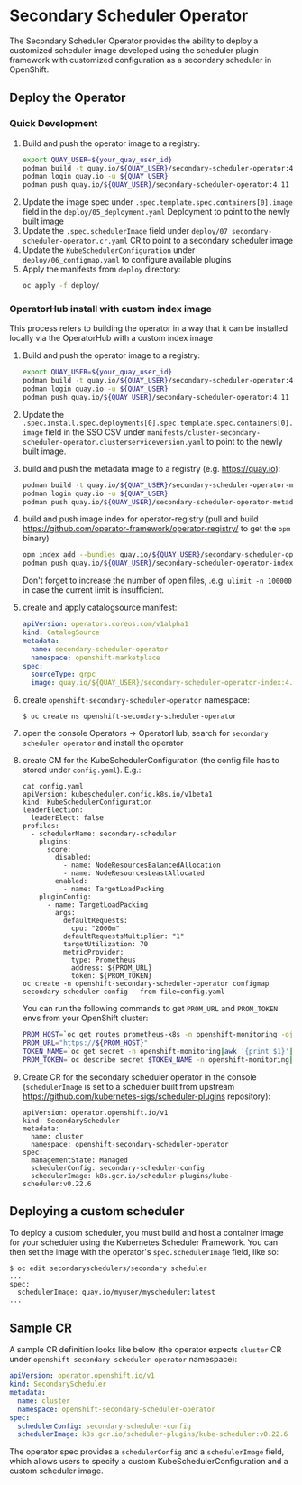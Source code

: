 # Secondary Scheduler Operator

The Secondary Scheduler Operator provides the ability to deploy a customized scheduler image developed using the scheduler plugin framework with customized configuration as a secondary scheduler in OpenShift.

## Deploy the Operator

### Quick Development

1. Build and push the operator image to a registry:
   ```sh
   export QUAY_USER=${your_quay_user_id}
   podman build -t quay.io/${QUAY_USER}/secondary-scheduler-operator:4.11 .
   podman login quay.io -u ${QUAY_USER}
   podman push quay.io/${QUAY_USER}/secondary-scheduler-operator:4.11
   ```
1. Update the image spec under `.spec.template.spec.containers[0].image` field in the `deploy/05_deployment.yaml` Deployment to point to the newly built image
1. Update the `.spec.schedulerImage` field under `deploy/07_secondary-scheduler-operator.cr.yaml` CR to point to a secondary scheduler image
1. Update the `KubeSchedulerConfiguration` under `deploy/06_configmap.yaml` to configure available plugins
1. Apply the manifests from `deploy` directory:
   ```sh
   oc apply -f deploy/
   ```

### OperatorHub install with custom index image

This process refers to building the operator in a way that it can be installed locally via the OperatorHub with a custom index image

1. Build and push the operator image to a registry:
   ```sh
   export QUAY_USER=${your_quay_user_id}
   podman build -t quay.io/${QUAY_USER}/secondary-scheduler-operator:4.11 .
   podman login quay.io -u ${QUAY_USER}
   podman push quay.io/${QUAY_USER}/secondary-scheduler-operator:4.11
   ```

1. Update the `.spec.install.spec.deployments[0].spec.template.spec.containers[0].image` field in the SSO CSV under `manifests/cluster-secondary-scheduler-operator.clusterserviceversion.yaml` to point to the newly built image.

1. build and push the metadata image to a registry (e.g. https://quay.io):
   ```sh
   podman build -t quay.io/${QUAY_USER}/secondary-scheduler-operator-metadata:4.11 -f Dockerfile.metadata .
   podman login quay.io -u ${QUAY_USER}
   podman push quay.io/${QUAY_USER}/secondary-scheduler-operator-metadata:4.11
   ```

1. build and push image index for operator-registry (pull and build https://github.com/operator-framework/operator-registry/ to get the `opm` binary)
   ```sh
   opm index add --bundles quay.io/${QUAY_USER}/secondary-scheduler-operator-metadata:4.11 --tag quay.io/${QUAY_USER}/secondary-scheduler-operator-index:4.11
   podman push quay.io/${QUAY_USER}/secondary-scheduler-operator-index:4.11
   ```

   Don't forget to increase the number of open files, .e.g. `ulimit -n 100000` in case the current limit is insufficient.

1. create and apply catalogsource manifest:
   ```yaml
   apiVersion: operators.coreos.com/v1alpha1
   kind: CatalogSource
   metadata:
     name: secondary-scheduler-operator
     namespace: openshift-marketplace
   spec:
     sourceType: grpc
     image: quay.io/${QUAY_USER}/secondary-scheduler-operator-index:4.11
   ```

1. create `openshift-secondary-scheduler-operator` namespace:
   ```
   $ oc create ns openshift-secondary-scheduler-operator
   ```

1. open the console Operators -> OperatorHub, search for  `secondary scheduler operator` and install the operator

1. create CM for the KubeSchedulerConfiguration (the config file has to stored under `config.yaml`). E.g.:
   ```
   cat config.yaml
   apiVersion: kubescheduler.config.k8s.io/v1beta1
   kind: KubeSchedulerConfiguration
   leaderElection:
     leaderElect: false
   profiles:
     - schedulerName: secondary-scheduler
       plugins:
         score:
           disabled:
             - name: NodeResourcesBalancedAllocation
             - name: NodeResourcesLeastAllocated
           enabled:
             - name: TargetLoadPacking
       pluginConfig:
         - name: TargetLoadPacking
           args:
             defaultRequests:
               cpu: "2000m"
             defaultRequestsMultiplier: "1"
             targetUtilization: 70
             metricProvider:
               type: Prometheus
               address: ${PROM_URL}
               token: ${PROM_TOKEN}
   oc create -n openshift-secondary-scheduler-operator configmap secondary-scheduler-config --from-file=config.yaml
   ```
   You can run the following commands to get `PROM_URL` and `PROM_TOKEN` envs from your OpenShift cluster:
   ```sh
   PROM_HOST=`oc get routes prometheus-k8s -n openshift-monitoring -ojson |jq ".status.ingress"|jq ".[0].host"|sed 's/"//g'`
   PROM_URL="https://${PROM_HOST}"
   TOKEN_NAME=`oc get secret -n openshift-monitoring|awk '{print $1}'|grep prometheus-k8s-token -m 1`
   PROM_TOKEN=`oc describe secret $TOKEN_NAME -n openshift-monitoring|grep "token:"|cut -d: -f2|sed 's/^ *//g'`
   ```

1. Create CR for the secondary scheduler operator in the console (`schedulerImage` is set to a scheduler built from upstream https://github.com/kubernetes-sigs/scheduler-plugins repository):
   ```
   apiVersion: operator.openshift.io/v1
   kind: SecondaryScheduler
   metadata:
     name: cluster
     namespace: openshift-secondary-scheduler-operator
   spec:
     managementState: Managed
     schedulerConfig: secondary-scheduler-config
     schedulerImage: k8s.gcr.io/scheduler-plugins/kube-scheduler:v0.22.6
   ```

## Deploying a custom scheduler
To deploy a custom scheduler, you must build and host a container image for
your scheduler using the Kubernetes Scheduler Framework. You can then set the
image with the operator's `spec.schedulerImage` field, like so:
```
$ oc edit secondaryschedulers/secondary scheduler
...
spec:
  schedulerImage: quay.io/myuser/myscheduler:latest
...
```

## Sample CR

A sample CR definition looks like below (the operator expects `cluster` CR under `openshift-secondary-scheduler-operator` namespace):

```yaml
apiVersion: operator.openshift.io/v1
kind: SecondaryScheduler
metadata:
  name: cluster
  namespace: openshift-secondary-scheduler-operator
spec:
  schedulerConfig: secondary-scheduler-config
  schedulerImage: k8s.gcr.io/scheduler-plugins/kube-scheduler:v0.22.6
```

The operator spec provides a `schedulerConfig` and a `schedulerImage` field, which allows users to specify a custom KubeSchedulerConfiguration and a custom scheduler image.
